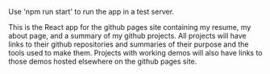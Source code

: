 Use 'npm run start' to run the app in a test server.

This is the React app for the github pages site containing my resume, my about page, and a summary of my github projects.
All projects will have links to their github repositories and summaries of their purpose and the tools used to make them.
Projects with working demos will also have links to those demos hosted elsewhere on the github pages site.